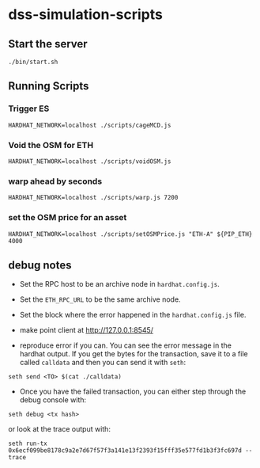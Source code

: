 # dss-simulation-scripts

## Start the server

```
./bin/start.sh
```

## Running Scripts

### Trigger ES
```
HARDHAT_NETWORK=localhost ./scripts/cageMCD.js
```

### Void the OSM for ETH
```
HARDHAT_NETWORK=localhost ./scripts/voidOSM.js
```

### warp ahead by seconds
```
HARDHAT_NETWORK=localhost ./scripts/warp.js 7200
```

### set the OSM price for an asset
```
HARDHAT_NETWORK=localhost ./scripts/setOSMPrice.js "ETH-A" ${PIP_ETH} 4000
```

## debug notes

- Set the RPC host to be an archive node in `hardhat.config.js`.

- Set the `ETH_RPC_URL` to be the same archive node.

- Set the block where the error happened in the `hardhat.config.js` file.

- make point client at http://127.0.0.1:8545/

- reproduce error if you can.  You can see the error message in the hardhat
output.  If you get the bytes for the transaction, save it to a file called
`calldata` and then you can send it with `seth`:
```
seth send <TO> $(cat ./calldata)
```

- Once you have the failed transaction, you can either step through the debug
console with:
```
seth debug <tx hash>
```

or look at the trace output with:
```
seth run-tx 0x6ecf099be8178c9a2e7d67f57f3a141e13f2393f15fff35e577fd1b3f3fc697d --trace
```
